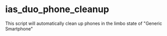 # ias_duo_phone_cleanup
This script will automatically clean up phones in the limbo state of "Generic Smartphone"
